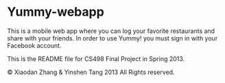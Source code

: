 Yummy-webapp
============

This is a mobile web app where you can log your favorite restaurants and share with your friends.
In order to use Yummy! you must sign in with your Facebook account.

This is the README file for CS498 Final Project in Spring 2013.

© Xiaodan Zhang & Yinshen Tang 2013 All Rights reserved.

